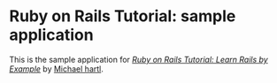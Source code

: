 # Ruby on Rails Tutorial: sample application

This is the sample application for 
[*Ruby on Rails Tutorial: Learn Rails by Example*](http://railstutorial.org/)
by [Michael hartl](http://michaelhartl.com/).
